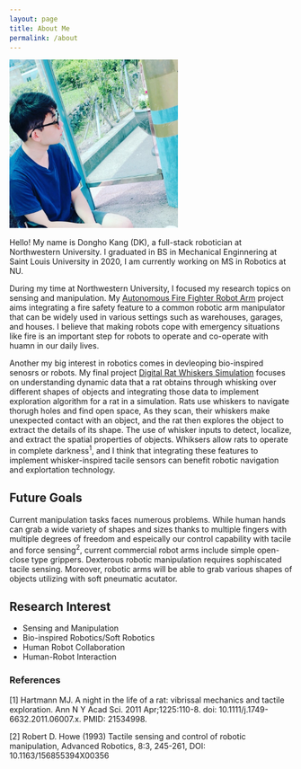 ```yaml
---
layout: page
title: About Me
permalink: /about
---
```


<div class="post-flex-display">
    <img src="/img/dkprofile.jpg" width="300" alt="dkprofile">
</div>

Hello! My name is Dongho Kang (DK), a full-stack robotician at Northwestern University.
I graduated in BS in Mechanical Enginnering at Saint Louis University in 2020, I am currently working on MS in Robotics at NU.

During my time at Northwestern University, I focused my research topics on sensing and manipulation. 
My [Autonomous Fire Fighter Robot Arm](https://rubberdk.github.io/firefigther-robot/) project aims integrating a fire safety feature to a common robotic arm manipulator that can be widely used in various settings such as warehouses, garages, and houses. I believe that making robots cope with emergency situations like fire is an important step for robots to operate and co-operate with huamn in our daily lives. 

Another my big interest in robotics comes in devleoping bio-inspired senosrs or robots. My final project [Digital Rat Whiskers Simulation](https://rubberdk.github.io/Digital-Rat-Whisker-Simulation/) focuses on understanding dynamic data that a rat obtains through whisking over different shapes of objects and integrating those data to implement exploration algorithm for a rat in a simulation.  Rats use whiskers to navigate thorugh holes and find open space, As they scan, their whiskers make unexpected contact with an object, and the rat then explores the object to extract the details of its shape. The use of whisker inputs to detect, localize, and extract the spatial properties of objects. Whiksers allow rats to operate in complete darkness<sup>1</sup>, and I think that integrating these features to implement whisker-inspired tacile sensors can benefit robotic navigation and explortation technology.


## Future Goals
Current manipulation tasks faces numerous problems. While human hands can grab a wide variety of shapes and sizes thanks to multiple fingers with multiple degrees of freedom and espeically our control capability with tacile and force sensing<sup>2</sup>, current commercial robot arms include simple open-close type grippers. Dexterous robotic manipulation requires sophiscated tacile sensing. Moreover, robotic arms will be able to grab various shapes of objects utilizing with soft pneumatic acutator.




## Research Interest
 - Sensing and Manipulation
 - Bio-inspired Robotics/Soft Robotics
 - Human Robot Collaboration 
 - Human-Robot Interaction



### References

[1] Hartmann MJ. A night in the life of a rat: vibrissal mechanics and tactile exploration. Ann N Y Acad Sci. 2011 Apr;1225:110-8. doi: 10.1111/j.1749-6632.2011.06007.x. PMID: 21534998.

[2] Robert D. Howe (1993) Tactile sensing and control of robotic manipulation,
Advanced Robotics, 8:3, 245-261, DOI: 10.1163/156855394X00356